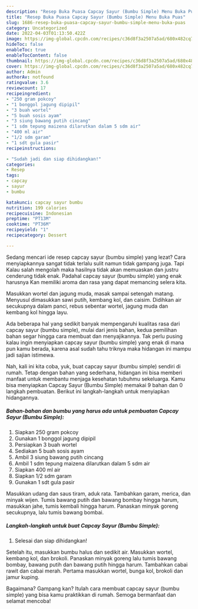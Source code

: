```yaml
---
description: "Resep Buka Puasa Capcay Sayur (Bumbu Simple) Menu Buka Puas"
title: "Resep Buka Puasa Capcay Sayur (Bumbu Simple) Menu Buka Puas"
slug: 1686-resep-buka-puasa-capcay-sayur-bumbu-simple-menu-buka-puas
category: Uncategorized
date: 2022-04-03T01:13:50.422Z
image: https://img-global.cpcdn.com/recipes/c36d8f3a2507a5ad/680x482cq70/capcay-sayur-bumbu-simple-foto-resep-utama.jpg
hideToc: false
enableToc: true
enableTocContent: false
thumbnail: https://img-global.cpcdn.com/recipes/c36d8f3a2507a5ad/680x482cq70/capcay-sayur-bumbu-simple-foto-resep-utama.jpg
cover: https://img-global.cpcdn.com/recipes/c36d8f3a2507a5ad/680x482cq70/capcay-sayur-bumbu-simple-foto-resep-utama.jpg
author: Admin
authorAv: notfound
ratingvalue: 3.6
reviewcount: 17
recipeingredient:
- "250 gram pokcoy"
- "1 bonggol jagung dipipil"
- "3 buah wortel"
- "5 buah sosis ayam"
- "3 siung bawang putih cincang"
- "1 sdm tepung maizena dilarutkan dalam 5 sdm air"
- "400 ml air"
- "1/2 sdm garam"
- "1 sdt gula pasir"
recipeinstructions:

- "Sudah jadi dan siap dihidangkan!"
categories:
- Resep
tags:
- capcay
- sayur
- bumbu

katakunci: capcay sayur bumbu 
nutrition: 199 calories
recipecuisine: Indonesian
preptime: "PT13M"
cooktime: "PT36M"
recipeyield: "1"
recipecategory: Dessert

---
```



Sedang mencari ide resep capcay sayur (bumbu simple) yang lezat? Cara menyiapkannya sangat tidak terlalu sulit namun tidak gampang juga. Tapi Kalau salah mengolah maka hasilnya tidak akan memuaskan dan justru cenderung tidak enak. Padahal capcay sayur (bumbu simple) yang enak harusnya Kan memiliki aroma dan rasa yang dapat memancing selera kita.


Masukkan wortel dan jagung muda, masak sampai setengah matang. Menyusul dimasukkan sawi putih, kembang kol, dan caisim. Didihkan air secukupnya dalam panci, rebus sebentar wortel, jagung muda dan kembang kol hingga layu.

Ada beberapa hal yang sedikit banyak mempengaruhi kualitas rasa dari capcay sayur (bumbu simple), mulai dari jenis bahan, kedua pemilihan bahan segar hingga cara membuat dan menyajikannya. Tak perlu pusing kalau ingin menyiapkan capcay sayur (bumbu simple) yang enak di mana pun kamu berada, karena asal sudah tahu triknya maka hidangan ini mampu jadi sajian istimewa.


Nah, kali ini kita coba, yuk, buat capcay sayur (bumbu simple) sendiri di rumah. Tetap dengan bahan yang sederhana, hidangan ini bisa memberi manfaat untuk membantu menjaga kesehatan tubuhmu sekeluarga. Kamu bisa menyiapkan Capcay Sayur (Bumbu Simple) memakai 9 bahan dan 0 langkah pembuatan. Berikut ini langkah-langkah untuk menyiapkan hidangannya.

<!--inarticleads1-->

##### Bahan-bahan dan bumbu yang harus ada untuk pembuatan Capcay Sayur (Bumbu Simple):

1. Siapkan 250 gram pokcoy
1. Gunakan 1 bonggol jagung dipipil
1. Persiapkan 3 buah wortel
1. Sediakan 5 buah sosis ayam
1. Ambil 3 siung bawang putih cincang
1. Ambil 1 sdm tepung maizena dilarutkan dalam 5 sdm air
1. Siapkan 400 ml air
1. Siapkan 1/2 sdm garam
1. Gunakan 1 sdt gula pasir


Masukkan udang dan saus tiram, aduk rata. Tambahkan garam, merica, dan minyak wijen. Tumis bawang putih dan bawang bombay hingga harum, masukkan jahe, tumis kembali hingga harum. Panaskan minyak goreng secukupnya, lalu tumis bawang bombai. 

<!--inarticleads2-->

##### Langkah-langkah untuk buat Capcay Sayur (Bumbu Simple):


1. Selesai dan siap dihidangkan!

Setelah itu, masukkan bumbu halus dan sedikit air. Masukkan wortel, kembang kol, dan brokoli. Panaskan minyak goreng lalu tumis bawang bombay, bawang putih dan bawang putih hingga harum. Tambahkan cabai rawit dan cabai merah. Pertama masukkan wortel, bunga kol, brokoli dan jamur kuping. 

Bagaimana? Gampang kan? Itulah cara membuat capcay sayur (bumbu simple) yang bisa kamu praktikkan di rumah. Semoga bermanfaat dan selamat mencoba!
